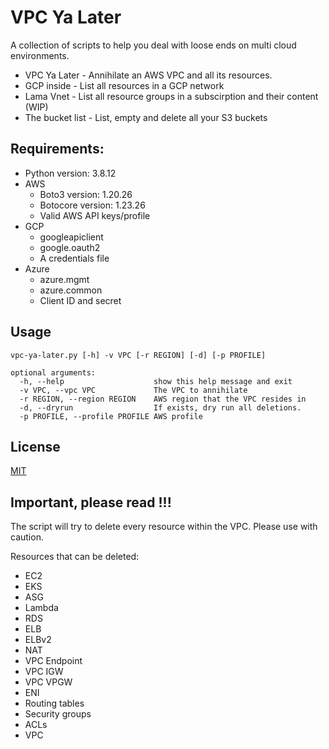 # VPC Ya Later

A collection of scripts to help you deal with loose ends on multi cloud environments.

* VPC Ya Later - Annihilate an AWS VPC and all its resources.
* GCP inside - List all resources in a GCP network
* Lama Vnet - List all resource groups in a subscirption and their content (WIP)
* The bucket list -  List, empty and delete all your S3 buckets 

## Requirements:

* Python version: 3.8.12
* AWS
  * Boto3 version: 1.20.26
  * Botocore version: 1.23.26
  * Valid AWS API keys/profile
* GCP
  * googleapiclient
  * google.oauth2
  * A credentials file
* Azure
  * azure.mgmt
  * azure.common
  * Client ID and secret

## Usage

```
vpc-ya-later.py [-h] -v VPC [-r REGION] [-d] [-p PROFILE]

optional arguments:
  -h, --help                    show this help message and exit
  -v VPC, --vpc VPC             The VPC to annihilate
  -r REGION, --region REGION    AWS region that the VPC resides in
  -d, --dryrun                  If exists, dry run all deletions.
  -p PROFILE, --profile PROFILE AWS profile
```
## License
[MIT](https://choosealicense.com/licenses/mit/)

## Important, please read !!!

The script will try to delete every resource within the VPC. Please use with caution.

Resources that can be deleted:

* EC2
* EKS
* ASG
* Lambda
* RDS
* ELB
* ELBv2
* NAT
* VPC Endpoint
* VPC IGW
* VPC VPGW
* ENI
* Routing tables
* Security groups
* ACLs
* VPC

